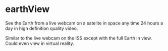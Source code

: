# earthView
See the Earth from a live webcam on a satelite in space any time 24 hours a day in high definition quality video.    

Similar to the live webcam on the ISS except with the full Earth in view.  Could even view in virtual reality.
